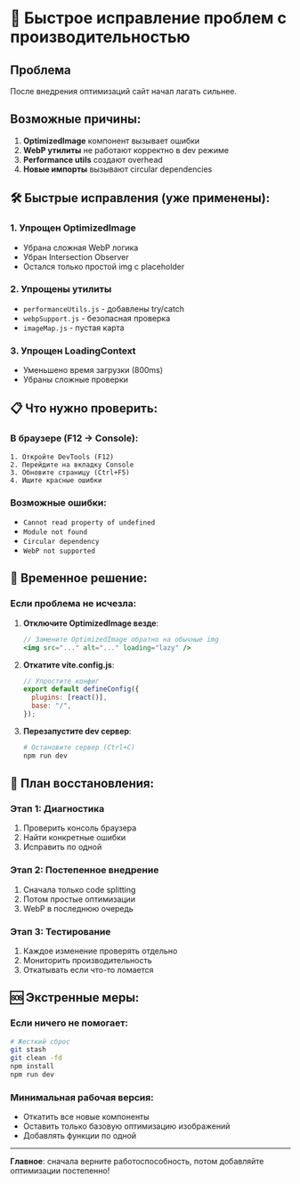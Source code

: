# 🚨 Быстрое исправление проблем с производительностью

## Проблема

После внедрения оптимизаций сайт начал лагать сильнее.

## Возможные причины:

1. **OptimizedImage** компонент вызывает ошибки
2. **WebP утилиты** не работают корректно в dev режиме
3. **Performance utils** создают overhead
4. **Новые импорты** вызывают circular dependencies

## 🛠️ Быстрые исправления (уже применены):

### 1. Упрощен OptimizedImage

- Убрана сложная WebP логика
- Убран Intersection Observer
- Остался только простой img с placeholder

### 2. Упрощены утилиты

- `performanceUtils.js` - добавлены try/catch
- `webpSupport.js` - безопасная проверка
- `imageMap.js` - пустая карта

### 3. Упрощен LoadingContext

- Уменьшено время загрузки (800ms)
- Убраны сложные проверки

## 📋 Что нужно проверить:

### В браузере (F12 → Console):

```
1. Откройте DevTools (F12)
2. Перейдите на вкладку Console
3. Обновите страницу (Ctrl+F5)
4. Ищите красные ошибки
```

### Возможные ошибки:

- `Cannot read property of undefined`
- `Module not found`
- `Circular dependency`
- `WebP not supported`

## 🔧 Временное решение:

### Если проблема не исчезла:

1. **Отключите OptimizedImage везде**:

   ```jsx
   // Замените OptimizedImage обратно на обычные img
   <img src="..." alt="..." loading="lazy" />
   ```

2. **Откатите vite.config.js**:

   ```js
   // Упростите конфиг
   export default defineConfig({
     plugins: [react()],
     base: "/",
   });
   ```

3. **Перезапустите dev сервер**:
   ```bash
   # Остановите сервер (Ctrl+C)
   npm run dev
   ```

## 🚀 План восстановления:

### Этап 1: Диагностика

1. Проверить консоль браузера
2. Найти конкретные ошибки
3. Исправить по одной

### Этап 2: Постепенное внедрение

1. Сначала только code splitting
2. Потом простые оптимизации
3. WebP в последнюю очередь

### Этап 3: Тестирование

1. Каждое изменение проверять отдельно
2. Мониторить производительность
3. Откатывать если что-то ломается

## 🆘 Экстренные меры:

### Если ничего не помогает:

```bash
# Жесткий сброс
git stash
git clean -fd
npm install
npm run dev
```

### Минимальная рабочая версия:

- Откатить все новые компоненты
- Оставить только базовую оптимизацию изображений
- Добавлять функции по одной

---

**Главное**: сначала верните работоспособность, потом добавляйте оптимизации постепенно!
